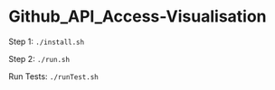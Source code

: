 # Github_API_Access-Visualisation

Step 1: `./install.sh`

Step 2: `./run.sh`

Run Tests: `./runTest.sh`
